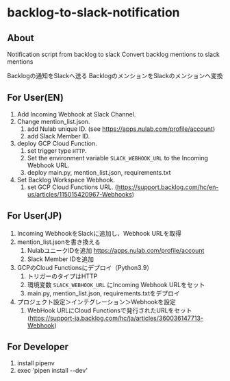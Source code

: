 # backlog-to-slack-notification
## About
Notification script from backlog to slack
Convert backlog mentions to slack mentions

Backlogの通知をSlackへ送る
BacklogのメンションをSlackのメンションへ変換
## For User(EN)
1. Add Incoming Webhook at Slack Channel.
1. Change mention_list.json.
    1. add Nulab unique ID. (see https://apps.nulab.com/profile/account)
    1. add Slack Member ID.
1. deploy GCP Cloud Function.
    1. set trigger type `HTTP`.
    1. Set the environment variable `SLACK_WEBHOOK_URL` to the Incoming Webhook URL.
    1. deploy main.py, mention_list.json, requirements.txt
1. Set Backlog Workspace Webhook.
    1. set GCP Cloud Functions URL.
      (https://support.backlog.com/hc/en-us/articles/115015420967-Webhooks)

## For User(JP)
1. Incoming WebhookをSlackに追加し、Webhook URLを取得
1. mention_list.jsonを書き換える
    1. NulabユニークIDを追加 https://apps.nulab.com/profile/account
    1. Slack Member IDを追加
1. GCPのCloud Functionsにデプロイ（Python3.9）
    1. トリガーのタイプはHTTP
    1. 環境変数 `SLACK_WEBHOOK_URL` にIncoming Webhook URLをセット
    1. main.py, mention_list.json, requirements.txtをデプロイ
1. プロジェクト設定＞インテグレーション＞Webhookを設定
    1. WebHook URLにCloud Functionsで発行されたURLをセット
      (https://support-ja.backlog.com/hc/ja/articles/360036147713-Webhook)



## For Developer
1. install pipenv
2. exec 'pipen install --dev'
